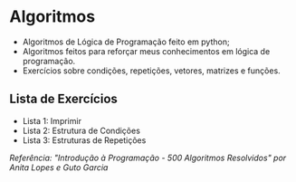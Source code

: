 # Algoritmos
- Algoritmos de Lógica de Programação feito em python;
- Algoritmos feitos para reforçar meus conhecimentos em lógica de programação.
- Exercícios sobre condições, repetições, vetores, matrizes e funções.

## Lista de Exercícios
- Lista 1: Imprimir
- Lista 2: Estrutura de Condições
- Lista 3: Estruturas de Repetições

*Referência: "Introdução à Programação - 500 Algoritmos Resolvidos" por Anita Lopes e Guto Garcia*
